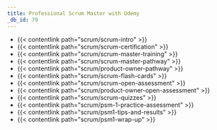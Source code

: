 ```yaml
---
title: Professional Scrum Master with Udemy
_db_id: 79
---
```


- {{< contentlink path="scrum/scrum-intro" >}}
- {{< contentlink path="scrum/scrum-certification" >}}
- {{< contentlink path="scrum/scrum-master-training" >}}
- {{< contentlink path="scrum/scrum-master-pathway" >}}
- {{< contentlink path="scrum/product-owner-pathway" >}}
- {{< contentlink path="scrum/scrum-flash-cards" >}}
- {{< contentlink path="scrum/scrum-open-assessment" >}}
- {{< contentlink path="scrum/product-owner-open-assessment" >}}
- {{< contentlink path="scrum/scrum-quizzes" >}}
- {{< contentlink path="scrum/psm-1-practice-assessment" >}}
- {{< contentlink path="scrum/psm1-tips-and-results" >}}
- {{< contentlink path="scrum/psm1-wrap-up" >}}

